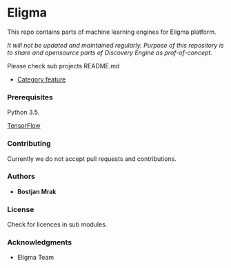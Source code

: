 # Eligma

This repo contains parts of machine learning engines for Eligma platform.

*It will not be updated and maintained regularly. Purpose of this repository is to share and opensource parts of Discovery Engine as prof-of-concept.*

Please check sub projects README.md  
- [Category feature](DiscoveryEngine/QueryUnderstanding/FeaturePredictors/category/README.md)


### Prerequisites

Python 3.5.

[TensorFlow](https://www.tensorflow.org/)

### Contributing

Currently we do not accept pull requests and contributions.

### Authors

* **Bostjan Mrak**

### License

Check for licences in sub modules.

### Acknowledgments

* Eligma Team
